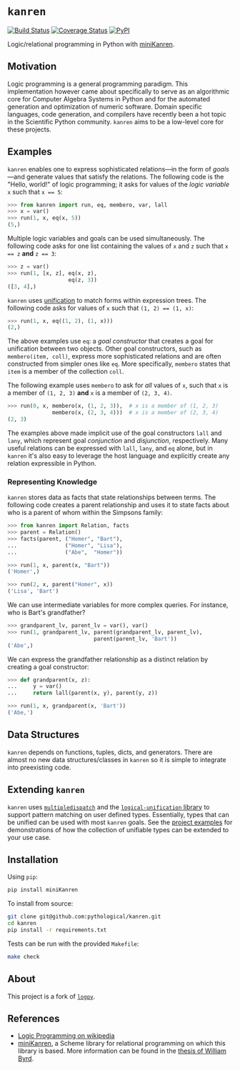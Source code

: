 # `kanren`

[![Build Status](https://travis-ci.org/pythological/kanren.svg?branch=master)](https://travis-ci.org/pythological/kanren) [![Coverage Status](https://coveralls.io/repos/github/pythological/kanren/badge.svg?branch=master)](https://coveralls.io/github/pythological/kanren?branch=master) [![PyPI](https://img.shields.io/pypi/v/miniKanren)](https://pypi.org/project/miniKanren/)

Logic/relational programming in Python with [miniKanren](http://minikanren.org/).

## Motivation

Logic programming is a general programming paradigm.  This implementation however came about specifically to serve as an algorithmic core for Computer Algebra Systems in Python and for the automated generation and optimization of numeric software.  Domain specific languages, code generation, and compilers have recently been a hot topic in the Scientific Python community.  `kanren` aims to be a low-level core for these projects.

## Examples

`kanren` enables one to express sophisticated relations&mdash;in the form of *goals*&mdash;and generate values that satisfy the relations.  The following code is the "Hello, world!" of logic programming; it asks for values of the *logic variable* `x` such that `x == 5`:

```python
>>> from kanren import run, eq, membero, var, lall
>>> x = var()
>>> run(1, x, eq(x, 5))
(5,)
```

Multiple logic variables and goals can be used simultaneously.  The following code asks for one list containing the values of `x` and `z` such that `x == z` **and** `z == 3`:

```python
>>> z = var()
>>> run(1, [x, z], eq(x, z),
                   eq(z, 3))
([3, 4],)
```

`kanren` uses [unification](http://en.wikipedia.org/wiki/Unification_%28computer_science%29) to match forms within expression trees.  The following code asks for values of `x` such that `(1, 2) == (1, x)`:

```python
>>> run(1, x, eq((1, 2), (1, x)))
(2,)
```

The above examples use `eq`: a *goal constructor* that creates a goal for unification between two objects.  Other goal constructors, such as `membero(item, coll)`, express more sophisticated relations and are often constructed from simpler ones like `eq`.  More specifically, `membero` states that `item` is a member of the collection `coll`.

The following example uses `membero` to ask for *all* values of `x`, such that `x` is a member of `(1, 2, 3)` **and** `x` is a member of `(2, 3, 4)`.

```python
>>> run(0, x, membero(x, (1, 2, 3)),  # x is a member of (1, 2, 3)
              membero(x, (2, 3, 4)))  # x is a member of (2, 3, 4)
(2, 3)
```

The examples above made implicit use of the goal constructors `lall` and `lany`, which represent goal *conjunction* and *disjunction*, respectively.  Many useful relations can be expressed with `lall`, `lany`, and `eq` alone, but in `kanren` it's also easy to leverage the host language and explicitly create any relation expressible in Python.

### Representing Knowledge

`kanren` stores data as facts that state relationships between terms.  The following code creates a parent relationship and uses it to state facts about who is a parent of whom within the Simpsons family:

```python
>>> from kanren import Relation, facts
>>> parent = Relation()
>>> facts(parent, ("Homer", "Bart"),
...               ("Homer", "Lisa"),
...               ("Abe",  "Homer"))

>>> run(1, x, parent(x, "Bart"))
('Homer',)

>>> run(2, x, parent("Homer", x))
('Lisa', 'Bart')
```

We can use intermediate variables for more complex queries.  For instance, who is Bart's grandfather?

```python
>>> grandparent_lv, parent_lv = var(), var()
>>> run(1, grandparent_lv, parent(grandparent_lv, parent_lv),
                           parent(parent_lv, 'Bart'))
('Abe',)
```

We can express the grandfather relationship as a distinct relation by creating a goal constructor:
```python
>>> def grandparent(x, z):
...     y = var()
...     return lall(parent(x, y), parent(y, z))

>>> run(1, x, grandparent(x, 'Bart'))
('Abe,')
```

## Data Structures

`kanren` depends on functions, tuples, dicts, and generators.  There are almost no new data structures/classes in `kanren` so it is simple to integrate into preexisting code.

## Extending `kanren`

`kanren` uses [`multipledispatch`](http://github.com/mrocklin/multipledispatch/) and the [`logical-unification` library](https://github.com/pythological/unification) to support pattern matching on user defined types.  Essentially, types that can be unified can be used with most `kanren` goals.  See the [project examples](https://github.com/pythological/unification#examples) for demonstrations of how the collection of unifiable types can be extended to your use case.

## Installation

Using `pip`:
```bash
pip install miniKanren
```

To install from source:
```bash
git clone git@github.com:pythological/kanren.git
cd kanren
pip install -r requirements.txt
```

Tests can be run with the provided `Makefile`:
```bash
make check
```

## About

This project is a fork of [`logpy`](https://github.com/logpy/logpy).

## References

* [Logic Programming on wikipedia](http://en.wikipedia.org/wiki/Logic_programming)
* [miniKanren](http://minikanren.org/), a Scheme library for relational programming on which this library is based.  More information can be found in the
[thesis of William
Byrd](https://scholarworks.iu.edu/dspace/bitstream/handle/2022/8777/Byrd_indiana_0093A_10344.pdf).
